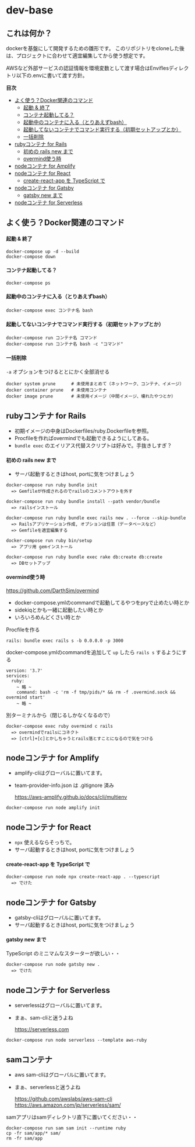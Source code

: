 # dev-base

## これは何か？

dockerを基盤にして開発するための雛形です。
このリポジトリをcloneした後は、プロジェクトに合わせて適宜編集してから使う想定です。

AWSなど外部サービスの認証情報を環境変数として渡す場合はEnviflesディレクトリ以下の.envに書いて渡す方針。

**目次**
  - [よく使う？Docker関連のコマンド](#%E3%82%88%E3%81%8F%E4%BD%BF%E3%81%86Docker%E9%96%A2%E9%80%A3%E3%81%AE%E3%82%B3%E3%83%9E%E3%83%B3%E3%83%89)
      - [起動 & 終了](#%E8%B5%B7%E5%8B%95--%E7%B5%82%E4%BA%86)
      - [コンテナ起動してる？](#%E3%82%B3%E3%83%B3%E3%83%86%E3%83%8A%E8%B5%B7%E5%8B%95%E3%81%97%E3%81%A6%E3%82%8B)
      - [起動中のコンテナに入る（とりあえずbash）](#%E8%B5%B7%E5%8B%95%E4%B8%AD%E3%81%AE%E3%82%B3%E3%83%B3%E3%83%86%E3%83%8A%E3%81%AB%E5%85%A5%E3%82%8B%E3%81%A8%E3%82%8A%E3%81%82%E3%81%88%E3%81%9Abash)
      - [起動してないコンテナでコマンド実行する（初期セットアップとか）](#%E8%B5%B7%E5%8B%95%E3%81%97%E3%81%A6%E3%81%AA%E3%81%84%E3%82%B3%E3%83%B3%E3%83%86%E3%83%8A%E3%81%A7%E3%82%B3%E3%83%9E%E3%83%B3%E3%83%89%E5%AE%9F%E8%A1%8C%E3%81%99%E3%82%8B%E5%88%9D%E6%9C%9F%E3%82%BB%E3%83%83%E3%83%88%E3%82%A2%E3%83%83%E3%83%97%E3%81%A8%E3%81%8B)
      - [一括削除](#%E4%B8%80%E6%8B%AC%E5%89%8A%E9%99%A4)
  - [rubyコンテナ for Rails](#ruby%E3%82%B3%E3%83%B3%E3%83%86%E3%83%8A-for-Rails)
      - [初めの rails new まで](#%E5%88%9D%E3%82%81%E3%81%AE-rails-new-%E3%81%BE%E3%81%A7)
      - [overmind使う時](#overmind%E4%BD%BF%E3%81%86%E6%99%82)
  - [nodeコンテナ for Amplify](#node%E3%82%B3%E3%83%B3%E3%83%86%E3%83%8A-for-Amplify)
  - [nodeコンテナ for React](#node%E3%82%B3%E3%83%B3%E3%83%86%E3%83%8A-for-React)
      - [create-react-app を TypeScript で](#create-react-app-%E3%82%92-TypeScript-%E3%81%A7)
  - [nodeコンテナ for Gatsby](#node%E3%82%B3%E3%83%B3%E3%83%86%E3%83%8A-for-Gatsby)
      - [gatsby new まで](#gatsby-new-%E3%81%BE%E3%81%A7)
  - [nodeコンテナ for Serverless](#node%E3%82%B3%E3%83%B3%E3%83%86%E3%83%8A-for-Serverless)


## よく使う？Docker関連のコマンド

#### 起動 & 終了

```
docker-compose up -d --build
docker-compose down
```

#### コンテナ起動してる？

```
docker-compose ps
```

#### 起動中のコンテナに入る（とりあえずbash）

```
docker-compose exec コンテナ名 bash
```

#### 起動してないコンテナでコマンド実行する（初期セットアップとか）

```
docker-compose run コンテナ名 コマンド
docker-compose run コンテナ名 bash -c "コマンド"
```

#### 一括削除

`-a` オプションをつけるととにかく全部消せる
```
docker system prune      # 未使用まとめて（ネットワーク、コンテナ、イメージ）
docker container prune   # 未使用コンテナ
docker image prune       # 未使用イメージ（中間イメージ、壊れたやつとか）
```



## rubyコンテナ for Rails

* 初期イメージの中身はDockerfiles/ruby.Dockerfileを参照。
* Procfileを作ればovermindでも起動できるようにしてある。
* `bundle exec` のエイリアス代替スクリプトは好みで。手抜きしすぎ？

#### 初めの rails new まで

* サーバ起動するときはhost, portに気をつけましょう

```
docker-compose run ruby bundle init
  => Gemfileが作成されるのでrailsのコメントアウトを外す

docker-compose run ruby bundle install --path vendor/bundle
  => railsインストール

docker-compose run ruby bundle exec rails new . --force --skip-bundle
  => Railsアプリケーション作成, オプションは任意（データベースなど）
  => Gemfileを適宜編集する

docker-compose run ruby bin/setup
  => アプリ用 gemインストール

docker-compose run ruby bundle exec rake db:create db:create
  => DBセットアップ
```

#### overmind使う時

https://github.com/DarthSim/overmind

* docker-compose.ymlのcommandで起動してるやつをpryで止めたい時とか
* sidekiqとかも一緒に起動したい時とか
* いろいろめんどくさい時とか

Procfileを作る
```
rails: bundle exec rails s -b 0.0.0.0 -p 3000
```

docker-compose.ymlのcommandを追加して `up` したら `rails s` するようにする
```
version: '3.7'
services:
  ruby:
    ~ 略 ~
    command: bash -c 'rm -f tmp/pids/* && rm -f .overmind.sock && overmind start'
    ~ 略 ~
```

別ターミナルから（閉じるしかなくなるので）
```
docker-compose exec ruby overmind c rails
  => overmindでrailsにコネクト
  => [ctrl]+[c]とかしちゃうとrails落とすことになるので気をつける
```


## nodeコンテナ for Amplify

* amplify-cliはグローバルに置いてます。
* team-provider-info.json は .gitignore 済み

  https://aws-amplify.github.io/docs/cli/multienv

```
docker-compose run node amplify init
```



## nodeコンテナ for React

* `npx` 使えるならそっちで。
* サーバ起動するときはhost, portに気をつけましょう

#### create-react-app を TypeScript で

```
docker-compose run node npx create-react-app . --typescript
  => でけた
```



## nodeコンテナ for Gatsby

* gatsby-cliはグローバルに置いてます。
* サーバ起動するときはhost, portに気をつけましょう

#### gatsby new まで

TypeScript のミニマムなスターターが欲しい・・

```
docker-compose run node gatsby new .
  => でけた
```



## nodeコンテナ for Serverless

* serverlessはグローバルに置いてます。
* まぁ、sam-cliと迷うよね

  https://serverless.com

```
docker-compose run node serverless --template aws-ruby
```

## samコンテナ

* aws sam-cliはグローバルに置いてます。
* まぁ、serverlessと迷うよね

  https://github.com/awslabs/aws-sam-cli
  https://aws.amazon.com/jp/serverless/sam/

samアプリはsamディレクトリ直下に置いてください・・

```
docker-compose run sam sam init --runtime ruby
cp -fr sam/app/* sam/
rm -fr sam/app
```
